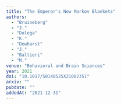 ```yaml
---
title: "The Emperor's New Markov Blankets"
authors:
  - "Bruineberg"
  - "J."
  - "Dolega"
  - "K."
  - "Dewhurst"
  - "J."
  - "Baltieri"
  - "M."
venue: "Behavioral and Brain Sciences"
year: 2021
doi: "10.1017/S0140525X21002351"
arxiv: ""
pubdate: ""
addedAt: "2021-12-31"
---
```

